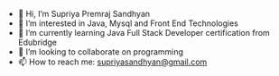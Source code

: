 - 👋 Hi, I’m Supriya Premraj Sandhyan
- 👀 I’m interested in Java, Mysql and Front End Technologies
- 🌱 I’m currently learning Java Full Stack Developer certification from Edubridge
- 💞️ I’m looking to collaborate on programming
- 📫 How to reach me: supriyasandhyan@gmail.com
